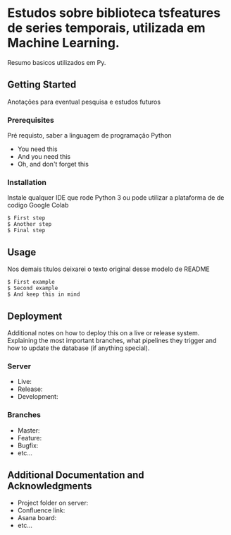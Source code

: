# Estudos sobre biblioteca tsfeatures de series temporais, utilizada em Machine Learning.

Resumo basicos utilizados em Py.

## Getting Started

Anotações para eventual pesquisa e estudos futuros

### Prerequisites

Pré requisto, saber a linguagem de programação Python

* You need this
* And you need this
* Oh, and don't forget this

### Installation

Instale qualquer IDE que rode Python 3 ou pode utilizar a plataforma de de codigo Google Colab

```
$ First step
$ Another step
$ Final step
```

## Usage

Nos demais titulos deixarei o texto original desse modelo de README

```
$ First example
$ Second example
$ And keep this in mind
```

## Deployment

Additional notes on how to deploy this on a live or release system. Explaining the most important branches, what pipelines they trigger and how to update the database (if anything special).

### Server

* Live:
* Release:
* Development:

### Branches

* Master:
* Feature:
* Bugfix:
* etc...

## Additional Documentation and Acknowledgments

* Project folder on server:
* Confluence link:
* Asana board:
* etc...
